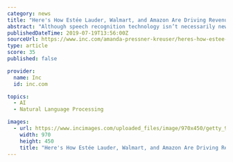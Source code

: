 ```yaml
---
category: news
title: "Here's How Estée Lauder, Walmart, and Amazon Are Driving Revenue Through Voice Marketing"
abstract: "Although speech recognition technology isn’t necessarily new, voice-enabled speakers like Amazon Echo are making it easier for companies to speak directly to audiences inside their homes - or in the palm of their hand through voice assistants like Siri."
publishedDateTime: 2019-07-19T13:56:00Z
sourceUrl: https://www.inc.com/amanda-pressner-kreuser/heres-how-estee-lauder-walmart-amazon-are-driving-revenue-through-voice-marketing.html
type: article
score: 35
published: false

provider:
  name: Inc
  id: inc.com

topics:
  - AI
  - Natural Language Processing

images:
  - url: https://www.incimages.com/uploaded_files/image/970x450/getty_966919034_397575.jpg
    width: 970
    height: 450
    title: "Here's How Estée Lauder, Walmart, and Amazon Are Driving Revenue Through Voice Marketing"
---
```

